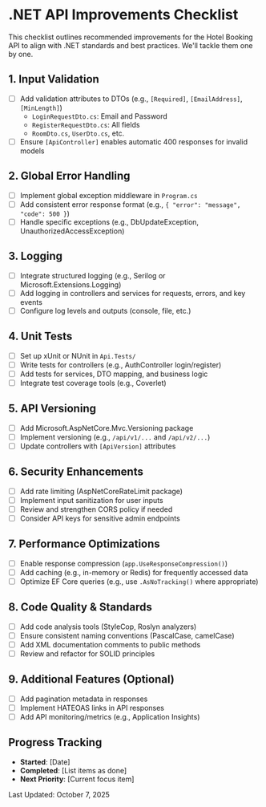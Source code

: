 # .NET API Improvements Checklist

This checklist outlines recommended improvements for the Hotel Booking API to align with .NET standards and best practices. We'll tackle them one by one.

## 1. Input Validation

- [ ] Add validation attributes to DTOs (e.g., `[Required]`, `[EmailAddress]`, `[MinLength]`)
  - `LoginRequestDto.cs`: Email and Password
  - `RegisterRequestDto.cs`: All fields
  - `RoomDto.cs`, `UserDto.cs`, etc.
- [ ] Ensure `[ApiController]` enables automatic 400 responses for invalid models

## 2. Global Error Handling

- [ ] Implement global exception middleware in `Program.cs`
- [ ] Add consistent error response format (e.g., `{ "error": "message", "code": 500 }`)
- [ ] Handle specific exceptions (e.g., DbUpdateException, UnauthorizedAccessException)

## 3. Logging

- [ ] Integrate structured logging (e.g., Serilog or Microsoft.Extensions.Logging)
- [ ] Add logging in controllers and services for requests, errors, and key events
- [ ] Configure log levels and outputs (console, file, etc.)

## 4. Unit Tests

- [ ] Set up xUnit or NUnit in `Api.Tests/`
- [ ] Write tests for controllers (e.g., AuthController login/register)
- [ ] Add tests for services, DTO mapping, and business logic
- [ ] Integrate test coverage tools (e.g., Coverlet)

## 5. API Versioning

- [ ] Add Microsoft.AspNetCore.Mvc.Versioning package
- [ ] Implement versioning (e.g., `/api/v1/...` and `/api/v2/...`)
- [ ] Update controllers with `[ApiVersion]` attributes

## 6. Security Enhancements

- [ ] Add rate limiting (AspNetCoreRateLimit package)
- [ ] Implement input sanitization for user inputs
- [ ] Review and strengthen CORS policy if needed
- [ ] Consider API keys for sensitive admin endpoints

## 7. Performance Optimizations

- [ ] Enable response compression (`app.UseResponseCompression()`)
- [ ] Add caching (e.g., in-memory or Redis) for frequently accessed data
- [ ] Optimize EF Core queries (e.g., use `.AsNoTracking()` where appropriate)

## 8. Code Quality & Standards

- [ ] Add code analysis tools (StyleCop, Roslyn analyzers)
- [ ] Ensure consistent naming conventions (PascalCase, camelCase)
- [ ] Add XML documentation comments to public methods
- [ ] Review and refactor for SOLID principles

## 9. Additional Features (Optional)

- [ ] Add pagination metadata in responses
- [ ] Implement HATEOAS links in API responses
- [ ] Add API monitoring/metrics (e.g., Application Insights)

## Progress Tracking

- **Started**: [Date]
- **Completed**: [List items as done]
- **Next Priority**: [Current focus item]

Last Updated: October 7, 2025
